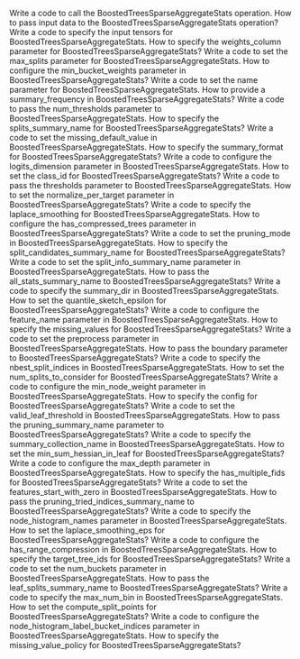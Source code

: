 Write a code to call the BoostedTreesSparseAggregateStats operation.
How to pass input data to the BoostedTreesSparseAggregateStats operation?
Write a code to specify the input tensors for BoostedTreesSparseAggregateStats.
How to specify the weights_column parameter for BoostedTreesSparseAggregateStats?
Write a code to set the max_splits parameter for BoostedTreesSparseAggregateStats.
How to configure the min_bucket_weights parameter in BoostedTreesSparseAggregateStats?
Write a code to set the name parameter for BoostedTreesSparseAggregateStats.
How to provide a summary_frequency in BoostedTreesSparseAggregateStats?
Write a code to pass the num_thresholds parameter to BoostedTreesSparseAggregateStats.
How to specify the splits_summary_name for BoostedTreesSparseAggregateStats?
Write a code to set the missing_default_value in BoostedTreesSparseAggregateStats.
How to specify the summary_format for BoostedTreesSparseAggregateStats?
Write a code to configure the logits_dimension parameter in BoostedTreesSparseAggregateStats.
How to set the class_id for BoostedTreesSparseAggregateStats?
Write a code to pass the thresholds parameter to BoostedTreesSparseAggregateStats.
How to set the normalize_per_target parameter in BoostedTreesSparseAggregateStats?
Write a code to specify the laplace_smoothing for BoostedTreesSparseAggregateStats.
How to configure the has_compressed_trees parameter in BoostedTreesSparseAggregateStats?
Write a code to set the pruning_mode in BoostedTreesSparseAggregateStats.
How to specify the split_candidates_summary_name for BoostedTreesSparseAggregateStats?
Write a code to set the split_info_summary_name parameter in BoostedTreesSparseAggregateStats.
How to pass the all_stats_summary_name to BoostedTreesSparseAggregateStats?
Write a code to specify the summary_dir in BoostedTreesSparseAggregateStats.
How to set the quantile_sketch_epsilon for BoostedTreesSparseAggregateStats?
Write a code to configure the feature_name parameter in BoostedTreesSparseAggregateStats.
How to specify the missing_values for BoostedTreesSparseAggregateStats?
Write a code to set the preprocess parameter in BoostedTreesSparseAggregateStats.
How to pass the boundary parameter to BoostedTreesSparseAggregateStats?
Write a code to specify the nbest_split_indices in BoostedTreesSparseAggregateStats.
How to set the num_splits_to_consider for BoostedTreesSparseAggregateStats?
Write a code to configure the min_node_weight parameter in BoostedTreesSparseAggregateStats.
How to specify the config for BoostedTreesSparseAggregateStats?
Write a code to set the valid_leaf_threshold in BoostedTreesSparseAggregateStats.
How to pass the pruning_summary_name parameter to BoostedTreesSparseAggregateStats?
Write a code to specify the summary_collection_name in BoostedTreesSparseAggregateStats.
How to set the min_sum_hessian_in_leaf for BoostedTreesSparseAggregateStats?
Write a code to configure the max_depth parameter in BoostedTreesSparseAggregateStats.
How to specify the has_multiple_fids for BoostedTreesSparseAggregateStats?
Write a code to set the features_start_with_zero in BoostedTreesSparseAggregateStats.
How to pass the pruning_tried_indices_summary_name to BoostedTreesSparseAggregateStats?
Write a code to specify the node_histogram_names parameter in BoostedTreesSparseAggregateStats.
How to set the laplace_smoothing_eps for BoostedTreesSparseAggregateStats?
Write a code to configure the has_range_compression in BoostedTreesSparseAggregateStats.
How to specify the target_tree_ids for BoostedTreesSparseAggregateStats?
Write a code to set the num_buckets parameter in BoostedTreesSparseAggregateStats.
How to pass the leaf_splits_summary_name to BoostedTreesSparseAggregateStats?
Write a code to specify the max_num_bin in BoostedTreesSparseAggregateStats.
How to set the compute_split_points for BoostedTreesSparseAggregateStats?
Write a code to configure the node_histogram_label_bucket_indices parameter in BoostedTreesSparseAggregateStats.
How to specify the missing_value_policy for BoostedTreesSparseAggregateStats?